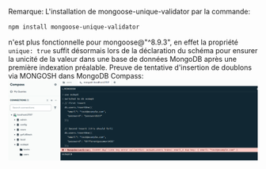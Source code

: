 Remarque:
L'installation de mongoose-unique-validator par la commande:
```zsh
npm install mongoose-unique-validator
```
n'est plus fonctionnelle pour mongoose@"^8.9.3", en effet la propriété `unique: true` suffit désormais lors de la déclaration du schéma pour ensurer la unicité de la valeur dans une base de données MongoDB après une première indexation préalable.
Preuve de tentative d'insertion de doublons via MONGOSH dans MongoDB Compass:
![alt text](mangosh-unicite.png)
